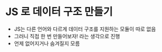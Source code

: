 # JS 로 데이터 구조 만들기
- JS는 다른 언어와 다르게 데이터 구조를 지원하는 모듈이 따로 없음
- 그러니 직접 한 번 만들어보자! 라는 생각으로 진행
- 언제 없어지거나 숨겨질지 모름
